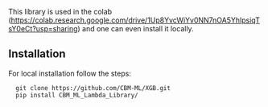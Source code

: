 This library is used in the colab (https://colab.research.google.com/drive/1Up8YvcWiYv0NN7nOA5YhlpsiqTsY0eCt?usp=sharing) and one can even install it locally.
## Installation
For local installation follow the steps:


      git clone https://github.com/CBM-ML/XGB.git
      pip install CBM_ML_Lambda_Library/
